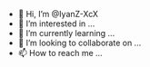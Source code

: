 - 👋 Hi, I’m @IyanZ-XcX
- 👀 I’m interested in ...
- 🌱 I’m currently learning ...
- 💞️ I’m looking to collaborate on ...
- 📫 How to reach me ...

<!---
IyanZ-XcX/IyanZ-XcX is a ✨ special ✨ repository because its `README.md` (this file) appears on your GitHub profile.
You can click the Preview link to take a look at your changes.
--->
